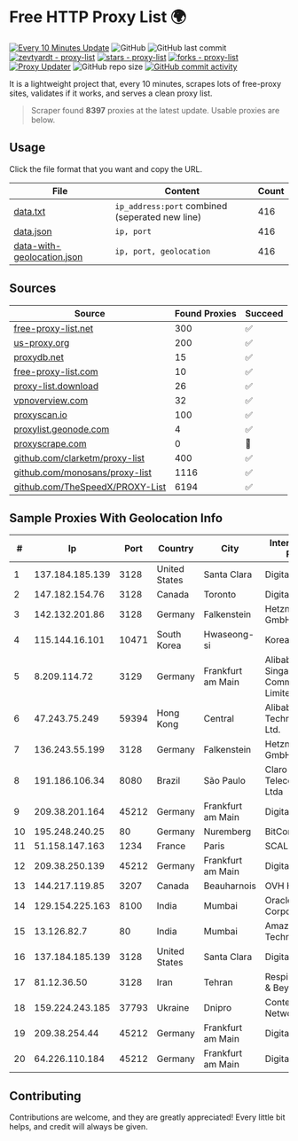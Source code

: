 
# Free HTTP Proxy List 🌍

[![Every 10 Minutes Update](https://github.com/mertguvencli/http-proxy-list/actions/workflows/main.yml/badge.svg?branch=main)](https://github.com/mertguvencli/http-proxy-list/actions/workflows/main.yml)
![GitHub](https://img.shields.io/github/license/mertguvencli/http-proxy-list)
![GitHub last commit](https://img.shields.io/github/last-commit/mertguvencli/http-proxy-list)
[![zevtyardt - proxy-list](https://img.shields.io/static/v1?label=zevtyardt&message=proxy-list&color=blue&logo=github)](https://github.com/zevtyardt/proxy-list "Go to GitHub repo")
[![stars - proxy-list](https://img.shields.io/github/stars/zevtyardt/proxy-list?style=social)](https://github.com/zevtyardt/proxy-list)
[![forks - proxy-list](https://img.shields.io/github/forks/zevtyardt/proxy-list?style=social)](https://github.com/zevtyardt/proxy-list)
[![Proxy Updater](https://github.com/zevtyardt/proxy-list/workflows/Proxy%20Updater/badge.svg)](https://github.com/zevtyardt/proxy-list/actions?query=workflow:"Proxy+Updater")
![GitHub repo size](https://img.shields.io/github/repo-size/zevtyardt/proxy-list)
[![GitHub commit activity](https://img.shields.io/github/commit-activity/m/zevtyardt/proxy-list?logo=commits)](https://github.com/zevtyardt/proxy-list/commits/main)

It is a lightweight project that, every 10 minutes, scrapes lots of free-proxy sites, validates if it works, and serves a clean proxy list.

> Scraper found **8397** proxies at the latest update. Usable proxies are below.

## Usage

Click the file format that you want and copy the URL.

|File|Content|Count|
|----|-------|-----|
|[data.txt](https://raw.githubusercontent.com/mertguvencli/http-proxy-list/main/proxy-list/data.txt)|`ip_address:port` combined (seperated new line)|416|
|[data.json](https://raw.githubusercontent.com/mertguvencli/http-proxy-list/main/proxy-list/data.json)|`ip, port`|416|
|[data-with-geolocation.json](https://raw.githubusercontent.com/mertguvencli/http-proxy-list/main/proxy-list/data-with-geolocation.json)|`ip, port, geolocation`|416|

## Sources

|Source|Found Proxies|Succeed|
|------|-------------|-------|
|[free-proxy-list.net](https://free-proxy-list.net)|300|✅|
|[us-proxy.org](https://www.us-proxy.org)|200|✅|
|[proxydb.net](http://proxydb.net)|15|✅|
|[free-proxy-list.com](https://free-proxy-list.com/?page=&port=&type%5B%5D=http&type%5B%5D=https&up_time=0&search=Search)|10|✅|
|[proxy-list.download](https://www.proxy-list.download/HTTP)|26|✅|
|[vpnoverview.com](https://vpnoverview.com/privacy/anonymous-browsing/free-proxy-servers)|32|✅|
|[proxyscan.io](https://www.proxyscan.io)|100|✅|
|[proxylist.geonode.com](https://proxylist.geonode.com/api/proxy-list?limit=300&page=1&sort_by=lastChecked&sort_type=desc&protocols=http,https)|4|✅|
|[proxyscrape.com](https://api.proxyscrape.com/v2/?request=displayproxies&protocol=http&timeout=10000&country=all&ssl=all&anonymity=all)|0|🚫|
|[github.com/clarketm/proxy-list](https://raw.githubusercontent.com/clarketm/proxy-list/master/proxy-list-raw.txt)|400|✅|
|[github.com/monosans/proxy-list](https://raw.githubusercontent.com/monosans/proxy-list/main/proxies/http.txt)|1116|✅|
|[github.com/TheSpeedX/PROXY-List](https://raw.githubusercontent.com/TheSpeedX/PROXY-List/master/http.txt)|6194|✅|


## Sample Proxies With Geolocation Info

|#|Ip|Port|Country|City|Internet Service Provider|
|-|--|----|-------|----|-------------------------|
|1|137.184.185.139|3128|United States|Santa Clara|DigitalOcean, LLC|
|2|147.182.154.76|3128|Canada|Toronto|DigitalOcean, LLC|
|3|142.132.201.86|3128|Germany|Falkenstein|Hetzner Online GmbH|
|4|115.144.16.101|10471|South Korea|Hwaseong-si|Korea Telecom|
|5|8.209.114.72|3129|Germany|Frankfurt am Main|Alibaba.com Singapore E-Commerce Private Limited|
|6|47.243.75.249|59394|Hong Kong|Central|Alibaba (US) Technology Co., Ltd.|
|7|136.243.55.199|3128|Germany|Falkenstein|Hetzner Online GmbH|
|8|191.186.106.34|8080|Brazil|São Paulo|Claro NXT Telecomunicacoes Ltda|
|9|209.38.201.164|45212|Germany|Frankfurt am Main|DigitalOcean, LLC|
|10|195.248.240.25|80|Germany|Nuremberg|BitCommand|
|11|51.158.147.163|1234|France|Paris|SCALEWAY|
|12|209.38.250.139|45212|Germany|Frankfurt am Main|DigitalOcean, LLC|
|13|144.217.119.85|3207|Canada|Beauharnois|OVH Hosting|
|14|129.154.225.163|8100|India|Mumbai|Oracle Corporation|
|15|13.126.82.7|80|India|Mumbai|Amazon Technologies Inc.|
|16|137.184.185.139|3128|United States|Santa Clara|DigitalOcean, LLC|
|17|81.12.36.50|3128|Iran|Tehran|Respina Networks & Beyond PJSC|
|18|159.224.243.185|37793|Ukraine|Dnipro|Content Delivery Network LTD|
|19|209.38.254.44|45212|Germany|Frankfurt am Main|DigitalOcean, LLC|
|20|64.226.110.184|45212|Germany|Frankfurt am Main|DigitalOcean, LLC|



## Contributing

Contributions are welcome, and they are greatly appreciated! Every
little bit helps, and credit will always be given.

